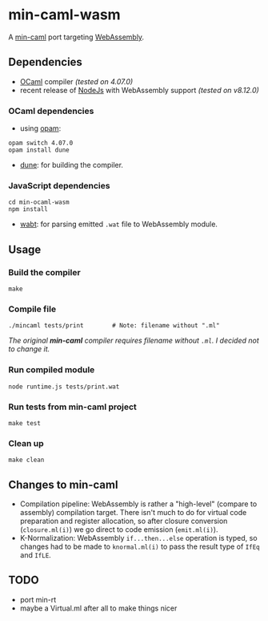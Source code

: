 # min-caml-wasm

A [min-caml](https://github.com/esumii/min-caml) port targeting [WebAssembly](https://webassembly.org).

## Dependencies

- [OCaml](http://ocaml.org/) compiler *(tested on 4.07.0)*
- recent release of [NodeJs](https://nodejs.org/) with WebAssembly support *(tested on v8.12.0)*

### OCaml dependencies

- using [opam](http://opam.ocaml.org):

```
opam switch 4.07.0
opam install dune
```

- [dune](https://dune.build/): for building the compiler.

### JavaScript dependencies

```
cd min-ocaml-wasm
npm install
```

- [wabt](https://www.npmjs.com/package/wabt): for parsing emitted ```.wat``` file to WebAssembly module.

## Usage

### Build the compiler

```
make
```

### Compile file

```
./mincaml tests/print        # Note: filename without ".ml"
```

*The original **min-caml** compiler requires filename without ```.ml```. I decided not to change it.*

### Run compiled module

```
node runtime.js tests/print.wat
```

### Run tests from min-caml project

```
make test
```

### Clean up

```
make clean
```

## Changes to min-caml

- Compilation pipeline: WebAssembly is rather a "high-level" (compare to assembly) compilation target. There isn't much to do for virtual code preparation and register allocation, so after closure conversion (```closure.ml(i)```) we go direct to code emission (```emit.ml(i)```).
- K-Normalization: WebAssembly ```if...then...else``` operation is typed, so changes had to be made to ```knormal.ml(i)``` to pass the result type of ```IfEq``` and ```IfLE```.


## TODO

- port min-rt
- maybe a Virtual.ml after all to make things nicer
